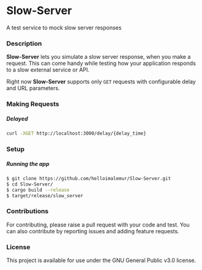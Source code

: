 # Slow-Server
A test service to mock slow server responses

### Description

**Slow-Server** lets you simulate a slow server response, when you make a request.
This can come handy while testing how your  application responds to a slow external service or API.

Right now **Slow-Server** supports only `GET` requests with configurable delay and URL parameters.

### Making Requests

##### Delayed
```bash
curl -XGET http://localhost:3000/delay/{delay_time}
```

### Setup

##### Running the app
```bash
$ git clone https://github.com/helloimalemur/Slow-Server.git
$ cd Slow-Server/
$ cargo build --release
$ target/release/slow_server
```

### Contributions

For contributing, please raise a pull request with your code and test. You can also contribute by reporting issues and adding feature requests.


### License

This project is available for use under the GNU General Public v3.0 license.

